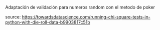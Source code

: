 Adaptación de validación para numeros random con el metodo de poker

source: https://towardsdatascience.com/running-chi-square-tests-in-python-with-die-roll-data-b9903817c51b